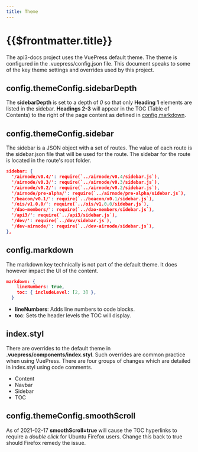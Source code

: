 ```yaml
---
title: Theme
---
```


# {{$frontmatter.title}}

<TocHeader />
<TOC class="table-of-contents" :include-level="[2,3]" />

The api3-docs project uses the VuePress default theme. The theme is configured
in the .vuepress/config.json file. This document speaks to some of the key theme
settings and overrides used by this project.

## config.themeConfig.sidebarDepth

The **sidebarDepth** is set to a depth of _0_ so that only **Heading 1**
elements are listed in the sidebar. **Headings 2-3** will appear in the TOC
(Table of Contents) to the right of the page content as defined in
[config.markdown](./theme.md#config-markdown).

## config.themeConfig.sidebar

The sidebar is a JSON object with a set of routes. The value of each route is
the sidebar.json file that will be used for the route. The sidebar for the route
is located in the route's root folder.

```json
sidebar: {
  '/airnode/v0.4/': require(`../airnode/v0.4/sidebar.js`),
  '/airnode/v0.3/': require(`../airnode/v0.3/sidebar.js`),
  '/airnode/v0.2/': require(`../airnode/v0.2/sidebar.js`),
  '/airnode/pre-alpha/': require(`../airnode/pre-alpha/sidebar.js`),
  '/beacon/v0.1/': require(`../beacon/v0.1/sidebar.js`),
  '/ois/v1.0.0/': require(`../ois/v1.0.0/sidebar.js`),
  '/dao-members/': require(`../dao-members/sidebar.js`),
  '/api3/': require(`../api3/sidebar.js`),
  '/dev/': require(`../dev/sidebar.js`),
  '/dev-airnode/': require(`../dev-airnode/sidebar.js`),
},
```

## config.markdown

The markdown key technically is not part of the default theme. It does however
impact the UI of the content.

```json
markdown: {
    lineNumbers: true,
    toc: { includeLevel: [2, 3] },
  }
```

- **lineNumbers**: Adds line numbers to code blocks.
- **toc**: Sets the header levels the TOC will display.

## index.styl

There are overrides to the default theme in **.vuepress/components/index.styl**.
Such overrides are common practice when using VuePress. There are four groups of
changes which are detailed in index.styl using code comments.

- Content
- Navbar
- Sidebar
- TOC

## config.themeConfig.smoothScroll

As of 2021-02-17 **smoothScroll=true** will cause the TOC hyperlinks to require
a _double click_ for Ubuntu Firefox users. Change this back to true should
Firefox remedy the issue.
